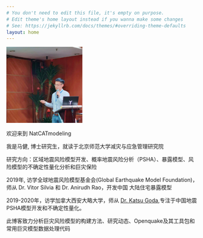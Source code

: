 ```yaml
---
# You don't need to edit this file, it's empty on purpose.
# Edit theme's home layout instead if you wanna make some changes
# See: https://jekyllrb.com/docs/themes/#overriding-theme-defaults
layout: home
---
```


<div class="divider">
    <div class="left">
        <img id="profilepic" width="200" height="200" src="assets/profile.JPG" alt="Profile">
    </div>
    <div class="right">
        <p>欢迎来到 NatCATmodeling</p>
        <p>我是马健, 博士研究生，就读于北京师范大学减灾与应急管理研究院</p>
        <p>
           研究方向：区域地震风险模型开发、概率地震风险分析（PSHA）、暴露模型、风险模型的不确定性量化分析和巨灾保险
        </p>
        <p>
           2019年, 访学全球地震风险模型基金会(Global Earthquake Model Foundation)，师从 Dr. Vitor Silvia 和 Dr. Anirudh Rao，开发中国
           大陆住宅暴露模型
        </p>
        <p>
           2019-2020年，访学加拿大西安大略大学，师从 <a 
           href= "https://www.researchgate.net/profile/Katsuichiro_Goda/">Dr. Katsu Goda</a>,专注于中国地震PSHA模型开发和不确定性量化。
        </p>
        <p>此博客致力分析巨灾风险模型的构建方法、研究动态、Openquake及其工具包和常用巨灾模型数据处理代码</p>
    </div>
</div>
